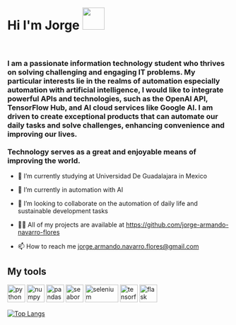 
<h1> Hi I'm Jorge 
<img src="https://raw.githubusercontent.com/iampavangandhi/iampavangandhi/master/gifs/Hi.gif" width="50">
</h1>
             

<h3>I am a passionate information technology student who thrives on solving challenging and engaging IT problems. My particular interests lie in the realms of automation especially automation with artificial intelligence, I would like to integrate powerful APIs and technologies, such as the OpenAI API, TensorFlow Hub, and AI cloud services like Google AI. I am driven to create exceptional products that can automate our daily tasks and solve challenges, enhancing convenience and improving our lives.
<br><br>
Technology serves as a great and enjoyable means of improving the world.</h3>


- 🔭 I’m currently studying at Universidad De Guadalajara in Mexico

- 🌱 I’m currently in automation with AI

- 👯 I’m looking to collaborate on the automation of daily life and sustainable development tasks

- 👨‍💻 All of my projects are available at https://github.com/jorge-armando-navarro-flores

- 📫 How to reach me jorge.armando.navarro.flores@gmail.com

<h2> My tools </h2>
<p>
  
  <img src="https://www.vectorlogo.zone/logos/python/python-icon.svg" alt="python" width="40" height="40"/>
  <img src="https://www.vectorlogo.zone/logos/numpy/numpy-icon.svg" alt="numpy" width="40" height="40"/>
  <img src="https://upload.wikimedia.org/wikipedia/commons/thumb/2/22/Pandas_mark.svg/1200px-Pandas_mark.svg.png" alt="pandas" width="40" height="40"/>
  <img src="https://blog.kakaocdn.net/dn/4UIIH/btqIH4tfonl/LyCOqYkmqKo1gFrogryni1/img.png" alt="seaborn" width="40" height="40"/>
  <img src="https://upload.wikimedia.org/wikipedia/commons/thumb/0/05/Scikit_learn_logo_small.svg/1200px-Scikit_learn_logo_small.svg.png" alt="selenium" width="75" height="40"/>
  <img src="https://www.vectorlogo.zone/logos/tensorflow/tensorflow-icon.svg" alt="tensorflow" width="40" height="40"/>
  <img src="https://www.vectorlogo.zone/logos/pocoo_flask/pocoo_flask-icon.svg" alt="flask" width="40" height="40"/>
</p>

<!-- <img align="left" src="https://github-readme-stats.vercel.app/api/top-langs/?username=jorge-armando-navarro-flores&layout=compact&hide=html,Jupyter Notebook, CMake,Swift,SCSS,CSS" alt="my programming languajes" /> -->

[![Top Langs](https://github-readme-stats.vercel.app/api/top-langs/?username=jorge-armando-navarro-flores&hide=html,CSS,Jupyter%20Notebook,SCSS,CMake&layout=compact)](https://github.com/anuraghazra/github-readme-stats)
